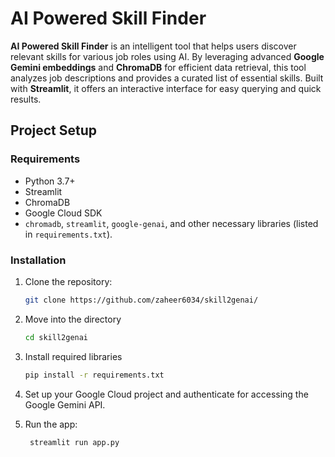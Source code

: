 # AI Powered Skill Finder

**AI Powered Skill Finder** is an intelligent tool that helps users discover relevant skills for various job roles using AI. By leveraging advanced **Google Gemini embeddings** and **ChromaDB** for efficient data retrieval, this tool analyzes job descriptions and provides a curated list of essential skills. Built with **Streamlit**, it offers an interactive interface for easy querying and quick results.

## Project Setup

### Requirements

- Python 3.7+
- Streamlit
- ChromaDB
- Google Cloud SDK
- `chromadb`, `streamlit`, `google-genai`, and other necessary libraries (listed in `requirements.txt`).

### Installation

1. Clone the repository:
   ```bash
   git clone https://github.com/zaheer6034/skill2genai/
2. Move into the directory
   ```bash
   cd skill2genai
3. Install required libraries
    ```bash
    pip install -r requirements.txt
4. Set up your Google Cloud project and authenticate for accessing the Google Gemini API.

5. Run the app:
     ```bash
      streamlit run app.py
